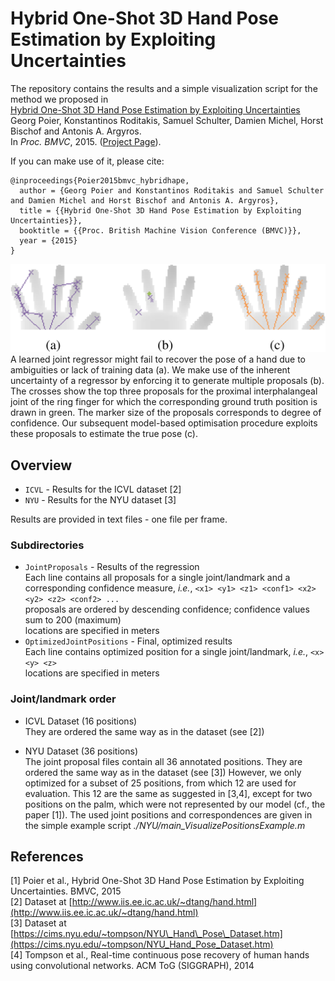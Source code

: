 # Hybrid One-Shot 3D Hand Pose Estimation by Exploiting Uncertainties
The repository contains the results and a simple visualization script for the method we proposed in  
[Hybrid One-Shot 3D Hand Pose Estimation by Exploiting Uncertainties](https://files.icg.tugraz.at/seafhttp/files/2ce2540b-5e81-4f31-9417-bc922d325532/poier_bmvc15.pdf)  
Georg Poier, Konstantinos Roditakis, Samuel Schulter, Damien Michel, Horst Bischof and Antonis A. Argyros.  
In *Proc. BMVC*, 2015. ([Project Page](https://www.tugraz.at/institute/icg/research/team-bischof/lrs/downloads/hybridhpe/)).

If you can make use of it, please cite:

```
@inproceedings{Poier2015bmvc_hybridhape,  
  author = {Georg Poier and Konstantinos Roditakis and Samuel Schulter and Damien Michel and Horst Bischof and Antonis A. Argyros},  
  title = {{Hybrid One-Shot 3D Hand Pose Estimation by Exploiting Uncertainties}},  
  booktitle = {{Proc. British Machine Vision Conference (BMVC)}},  
  year = {2015}
}
```

![Method sketch in images](/doc/method_sketch_images.png)  
A learned joint regressor might fail to recover the pose of a hand due to ambiguities or lack of training data (a). We make use of the inherent uncertainty of a regressor by enforcing it to generate multiple proposals (b). The crosses show the top three proposals for the proximal interphalangeal joint of the ring finger for which the corresponding ground truth position is drawn in green. The marker size of the proposals corresponds to degree of confidence. Our subsequent model-based optimisation procedure exploits these proposals to estimate the true pose (c).

## Overview
* `ICVL` - Results for the ICVL dataset [2]
* `NYU` - Results for the NYU dataset [3]

Results are provided in text files - one file per frame.

### Subdirectories
* `JointProposals` - Results of the regression  
Each line contains all proposals for a single joint/landmark and a 
  corresponding confidence measure, *i.e.*,
  `<x1> <y1> <z1> <conf1> <x2> <y2> <z2> <conf2> ...`  
  proposals are ordered by descending confidence; confidence values sum to 200 (maximum)  
  locations are specified in meters
* `OptimizedJointPositions` - Final, optimized results  
Each line contains optimized position for a single joint/landmark, *i.e.*,
  `<x> <y> <z>`  
  locations are specified in meters

### Joint/landmark order
 - ICVL Dataset (16 positions)  
They are ordered the same way as in the dataset (see [2])

 - NYU Dataset (36 positions)  
The joint proposal files contain all 36 annotated positions.
They are ordered the same way as in the dataset (see [3])
However, we only optimized for a subset of 25 positions, 
from which 12 are used for evaluation.
This 12 are the same as suggested in [3,4], 
except for two positions on the palm, which were not represented by our model 
(cf., the paper [1]).
The used joint positions and correspondences are given in the simple example script 
*./NYU/main_VisualizePositionsExample.m*


## References
[1] Poier et al., Hybrid One-Shot 3D Hand Pose Estimation by Exploiting Uncertainties. BMVC, 2015  
[2] Dataset at 
[http://www.iis.ee.ic.ac.uk/~dtang/hand.html](http://www.iis.ee.ic.ac.uk/~dtang/hand.html)  
[3] Dataset at 
[https://cims.nyu.edu/~tompson/NYU\_Hand\_Pose\_Dataset.htm](https://cims.nyu.edu/~tompson/NYU_Hand_Pose_Dataset.htm)  
[4] Tompson et al., Real-time continuous pose recovery of human hands using convolutional networks. 
ACM ToG (SIGGRAPH), 2014
